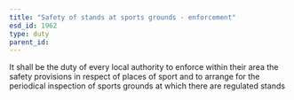 ```yaml
---
title: "Safety of stands at sports grounds - enforcement"
esd_id: 1962
type: duty
parent_id:  
---
```


It shall be the duty of every local authority to enforce within their area the safety provisions in respect of places of sport and to arrange for the periodical inspection of sports grounds at which there are regulated stands

